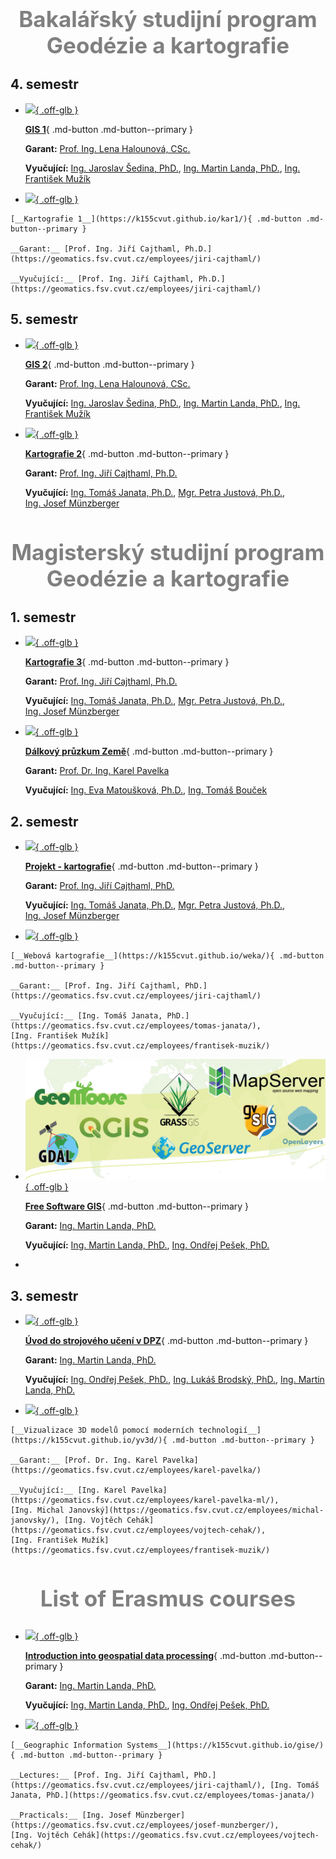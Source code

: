 
<center> <h2 style="color: gray; font-size:35px;"> Bakalářský studijní program Geodézie a kartografie </h2> </center>

## 4. semestr 

<div class="grid cards" markdown>

-   
    <a href="https://k155cvut.github.io/gis-1/"> ![](https://geo.fsv.cvut.cz/data/muzik/MKDocs/main/gis1_main.png){ .off-glb } <a>

    [__GIS 1__](https://k155cvut.github.io/gis-1/){ .md-button .md-button--primary }

    __Garant:__ [Prof. Ing. Lena Halounová, CSc. ](https://geomatics.fsv.cvut.cz/employees/lena-halounova/)

    __Vyučující:__ [Ing. Jaroslav Šedina, PhD.](https://geomatics.fsv.cvut.cz/employees/jaroslav-sedina/), [Ing. Martin Landa, PhD.](https://geomatics.fsv.cvut.cz/employees/martin-landa/), [Ing. František Mužík](https://geomatics.fsv.cvut.cz/employees/frantisek-muzik/)


-    <a href="https://k155cvut.github.io/kar1/"> ![](https://geo.fsv.cvut.cz/data/muzik/MKDocs/main/kar1_main.png){ .off-glb } <a>

    [__Kartografie 1__](https://k155cvut.github.io/kar1/){ .md-button .md-button--primary }

    __Garant:__ [Prof. Ing. Jiří Cajthaml, Ph.D.](https://geomatics.fsv.cvut.cz/employees/jiri-cajthaml/)

    __Vyučující:__ [Prof. Ing. Jiří Cajthaml, Ph.D.](https://geomatics.fsv.cvut.cz/employees/jiri-cajthaml/)

</div>

## 5. semestr 

<div class="grid cards" markdown>

-   
    <a href="https://k155cvut.github.io/gis-2/"> ![](https://geo.fsv.cvut.cz/data/muzik/MKDocs/main/gis2_main.png){ .off-glb } <a>

    [__GIS 2__](https://k155cvut.github.io/gis-2/){ .md-button .md-button--primary }

    __Garant:__ [Prof. Ing. Lena Halounová, CSc.](https://geomatics.fsv.cvut.cz/employees/lena-halounova/)

    __Vyučující:__ [Ing. Jaroslav Šedina, PhD.](https://geomatics.fsv.cvut.cz/employees/jaroslav-sedina/), [Ing. Martin Landa, PhD.](https://geomatics.fsv.cvut.cz/employees/martin-landa/), [Ing. František Mužík](https://geomatics.fsv.cvut.cz/employees/frantisek-muzik/)

-   <a href="https://k155cvut.github.io/kar2/"> ![](https://geo.fsv.cvut.cz/data/muzik/MKDocs/main/kar2_main.png){ .off-glb } <a>

    [__Kartografie 2__](https://k155cvut.github.io/kar2/){ .md-button .md-button--primary }

    __Garant:__ [Prof. Ing. Jiří Cajthaml, Ph.D.](https://geomatics.fsv.cvut.cz/employees/jiri-cajthaml/)

    __Vyučující:__ [Ing. Tomáš Janata, Ph.D.](https://geomatics.fsv.cvut.cz/employees/tomas-janata/), [Mgr. Petra Justová, Ph.D.](https://geomatics.fsv.cvut.cz/employees/petra-justova/), [Ing. Josef Münzberger](https://geomatics.fsv.cvut.cz/employees/josef-munzberger/)

</div>

<center> <h2 style="color: gray; font-size:35px;"> Magisterský studijní program Geodézie a kartografie </h2> </center>



## 1. semestr 
<div class="grid cards" markdown>

-   
    <a href="https://k155cvut.github.io/kar3/"> ![](https://geo.fsv.cvut.cz/data/muzik/MKDocs/main/kar3_main.png){ .off-glb } <a>

    [__Kartografie 3__](https://k155cvut.github.io/kar3/){ .md-button .md-button--primary }

    __Garant:__ [Prof. Ing. Jiří Cajthaml, Ph.D.](https://geomatics.fsv.cvut.cz/employees/jiri-cajthaml/)

    __Vyučující:__ [Ing. Tomáš Janata, Ph.D.](https://geomatics.fsv.cvut.cz/employees/tomas-janata/), [Mgr. Petra Justová, Ph.D.](https://geomatics.fsv.cvut.cz/employees/petra-justova/), [Ing. Josef Münzberger](https://geomatics.fsv.cvut.cz/employees/josef-munzberger/)

-   <a href="https://k155cvut.github.io/dprz/"> ![](https://geo.fsv.cvut.cz/data/muzik/MKDocs/main/dprz_main.png){ .off-glb } <a>

    [__Dálkový průzkum Země__](https://k155cvut.github.io/dprz/){ .md-button .md-button--primary }

    __Garant:__ [Prof. Dr. Ing. Karel Pavelka](https://geomatics.fsv.cvut.cz/employees/karel-pavelka/)

    __Vyučující:__ [Ing. Eva Matoušková, Ph.D.](https://geomatics.fsv.cvut.cz/employees/eva-matouskova/), [Ing. Tomáš Bouček](https://geomatics.fsv.cvut.cz/employees/tomas-boucek/)

</div>

## 2. semestr

<div class="grid cards" markdown>

-   
    <a href="https://k155cvut.github.io/pkar/"> ![](https://geo.fsv.cvut.cz/data/muzik/MKDocs/main/pkar_main.png){ .off-glb } <a>

    [__Projekt - kartografie__](https://k155cvut.github.io/pkar/){ .md-button .md-button--primary }

    __Garant:__ [Prof. Ing. Jiří Cajthaml, PhD.](https://geomatics.fsv.cvut.cz/employees/jiri-cajthaml/)

    __Vyučující:__ [Ing. Tomáš Janata, Ph.D.](https://geomatics.fsv.cvut.cz/employees/tomas-janata/), [Mgr. Petra Justová, Ph.D.](https://geomatics.fsv.cvut.cz/employees/petra-justova/), [Ing. Josef Münzberger](https://geomatics.fsv.cvut.cz/employees/josef-munzberger/)

-    <a href="https://k155cvut.github.io/weka/"> ![](https://geo.fsv.cvut.cz/data/muzik/MKDocs/main/weka_main.png){ .off-glb } <a>

    [__Webová kartografie__](https://k155cvut.github.io/weka/){ .md-button .md-button--primary }

    __Garant:__ [Prof. Ing. Jiří Cajthaml, PhD.](https://geomatics.fsv.cvut.cz/employees/jiri-cajthaml/)

    __Vyučující:__ [Ing. Tomáš Janata, PhD.](https://geomatics.fsv.cvut.cz/employees/tomas-janata/), [Ing. František Mužík](https://geomatics.fsv.cvut.cz/employees/frantisek-muzik/)

</div>

<div class="grid cards" markdown>

-   
    <a href="https://geo.fsv.cvut.cz/vyuka/155fgis"> ![](./assets/fgis.png){ .off-glb } <a>

    [__Free Software GIS__](https://geo.fsv.cvut.cz/vyuka/155fgis){ .md-button .md-button--primary }

    __Garant:__ [Ing. Martin Landa, PhD.](https://geomatics.fsv.cvut.cz/employees/martin-landa/)

    __Vyučující:__ [Ing. Martin Landa, PhD.](https://geomatics.fsv.cvut.cz/employees/martin-landa/), [Ing. Ondřej Pešek, PhD.](https://geomatics.fsv.cvut.cz/employees/ondrej-pesek/)

-   

</div>


## 3. semestr
<div class="grid cards" markdown>

-   
    <a href="https://geo.fsv.cvut.cz/vyuka/155yusu/index.html"> ![](https://geo.fsv.cvut.cz/data/muzik/MKDocs/main/yusu_main.png){ .off-glb } <a>

    [__Úvod do strojového učení v DPZ__](https://geo.fsv.cvut.cz/vyuka/155yusu/index.html){ .md-button .md-button--primary }

    __Garant:__ [Ing. Martin Landa, PhD.](https://geomatics.fsv.cvut.cz/employees/martin-landa/)

    __Vyučující:__ [Ing. Ondřej Pešek, PhD.](https://geomatics.fsv.cvut.cz/employees/ondrej-pesek/), [Ing. Lukáš Brodský, PhD.](https://is.cuni.cz/webapps/whois2/osoba/1066341682237815/?lang=cs), [Ing. Martin Landa, PhD.](https://geomatics.fsv.cvut.cz/employees/martin-landa/)

-    <a href="https://k155cvut.github.io/yv3d/"> ![](https://geo.fsv.cvut.cz/data/muzik/MKDocs/main/yv3d_main.png){ .off-glb } <a>

    [__Vizualizace 3D modelů pomocí moderních technologií__](https://k155cvut.github.io/yv3d/){ .md-button .md-button--primary }

    __Garant:__ [Prof. Dr. Ing. Karel Pavelka](https://geomatics.fsv.cvut.cz/employees/karel-pavelka/)

    __Vyučující:__ [Ing. Karel Pavelka](https://geomatics.fsv.cvut.cz/employees/karel-pavelka-ml/), [Ing. Michal Janovský](https://geomatics.fsv.cvut.cz/employees/michal-janovsky/), [Ing. Vojtěch Cehák](https://geomatics.fsv.cvut.cz/employees/vojtech-cehak/), [Ing. František Mužík](https://geomatics.fsv.cvut.cz/employees/frantisek-muzik/)
</div>


<center> <h2 style="color: gray; font-size:35px;"> List of Erasmus courses </h2> </center>

<div class="grid cards" markdown>

-   
    <a href="https://geo.fsv.cvut.cz/courses/155isdp/"> ![](https://geo.fsv.cvut.cz/data/muzik/MKDocs/main/isdp_main.png){ .off-glb } <a>

    [__Introduction into geospatial data processing__](https://geo.fsv.cvut.cz/courses/155isdp/){ .md-button .md-button--primary }

    __Garant:__ [Ing. Martin Landa, PhD.](https://geomatics.fsv.cvut.cz/employees/martin-landa/)

    __Vyučující:__ [Ing. Martin Landa, PhD.](https://geomatics.fsv.cvut.cz/employees/martin-landa/), [Ing. Ondřej Pešek, PhD.](https://geomatics.fsv.cvut.cz/employees/ondrej-pesek/)

-    <a href="https://k155cvut.github.io/gise/"> ![](https://geo.fsv.cvut.cz/data/muzik/MKDocs/main/gise_main.png){ .off-glb } <a>

    [__Geographic Information Systems__](https://k155cvut.github.io/gise/){ .md-button .md-button--primary }

    __Lectures:__ [Prof. Ing. Jiří Cajthaml, PhD.](https://geomatics.fsv.cvut.cz/employees/jiri-cajthaml/), [Ing. Tomáš Janata, PhD.](https://geomatics.fsv.cvut.cz/employees/tomas-janata/)

    __Practicals:__ [Ing. Josef Münzberger](https://geomatics.fsv.cvut.cz/employees/josef-munzberger/), [Ing. Vojtěch Cehák](https://geomatics.fsv.cvut.cz/employees/vojtech-cehak/)
</div>
